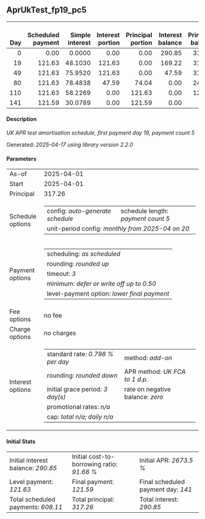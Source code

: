 <h2>AprUkTest_fp19_pc5</h2>
<table>
    <thead style="vertical-align: bottom;">
        <th style="text-align: right;">Day</th>
        <th style="text-align: right;">Scheduled payment</th>
        <th style="text-align: right;">Simple interest</th>
        <th style="text-align: right;">Interest portion</th>
        <th style="text-align: right;">Principal portion</th>
        <th style="text-align: right;">Interest balance</th>
        <th style="text-align: right;">Principal balance</th>
        <th style="text-align: right;">Total simple interest</th>
        <th style="text-align: right;">Total interest</th>
        <th style="text-align: right;">Total principal</th>
    </thead>
    <tr style="text-align: right;">
        <td class="ci00">0</td>
        <td class="ci01" style="white-space: nowrap;">0.00</td>
        <td class="ci02">0.0000</td>
        <td class="ci03">0.00</td>
        <td class="ci04">0.00</td>
        <td class="ci05">290.85</td>
        <td class="ci06">317.26</td>
        <td class="ci07">0.0000</td>
        <td class="ci08">0.00</td>
        <td class="ci09">0.00</td>
    </tr>
    <tr style="text-align: right;">
        <td class="ci00">19</td>
        <td class="ci01" style="white-space: nowrap;">121.63</td>
        <td class="ci02">48.1030</td>
        <td class="ci03">121.63</td>
        <td class="ci04">0.00</td>
        <td class="ci05">169.22</td>
        <td class="ci06">317.26</td>
        <td class="ci07">48.1030</td>
        <td class="ci08">121.63</td>
        <td class="ci09">0.00</td>
    </tr>
    <tr style="text-align: right;">
        <td class="ci00">49</td>
        <td class="ci01" style="white-space: nowrap;">121.63</td>
        <td class="ci02">75.9520</td>
        <td class="ci03">121.63</td>
        <td class="ci04">0.00</td>
        <td class="ci05">47.59</td>
        <td class="ci06">317.26</td>
        <td class="ci07">124.0550</td>
        <td class="ci08">243.26</td>
        <td class="ci09">0.00</td>
    </tr>
    <tr style="text-align: right;">
        <td class="ci00">80</td>
        <td class="ci01" style="white-space: nowrap;">121.63</td>
        <td class="ci02">78.4838</td>
        <td class="ci03">47.59</td>
        <td class="ci04">74.04</td>
        <td class="ci05">0.00</td>
        <td class="ci06">243.22</td>
        <td class="ci07">202.5388</td>
        <td class="ci08">290.85</td>
        <td class="ci09">74.04</td>
    </tr>
    <tr style="text-align: right;">
        <td class="ci00">110</td>
        <td class="ci01" style="white-space: nowrap;">121.63</td>
        <td class="ci02">58.2269</td>
        <td class="ci03">0.00</td>
        <td class="ci04">121.63</td>
        <td class="ci05">0.00</td>
        <td class="ci06">121.59</td>
        <td class="ci07">260.7657</td>
        <td class="ci08">290.85</td>
        <td class="ci09">195.67</td>
    </tr>
    <tr style="text-align: right;">
        <td class="ci00">141</td>
        <td class="ci01" style="white-space: nowrap;">121.59</td>
        <td class="ci02">30.0789</td>
        <td class="ci03">0.00</td>
        <td class="ci04">121.59</td>
        <td class="ci05">0.00</td>
        <td class="ci06">0.00</td>
        <td class="ci07">290.8446</td>
        <td class="ci08">290.85</td>
        <td class="ci09">317.26</td>
    </tr>
</table>
<h4>Description</h4>
<p><i>UK APR test amortisation schedule, first payment day 19, payment count 5</i></p>
<p>Generated: <i>2025-04-17 using library version 2.2.0</i></p>
<h4>Parameters</h4>
<table>
    <tr>
        <td>As-of</td>
        <td>2025-04-01</td>
    </tr>
    <tr>
        <td>Start</td>
        <td>2025-04-01</td>
    </tr>
    <tr>
        <td>Principal</td>
        <td>317.26</td>
    </tr>
    <tr>
        <td>Schedule options</td>
        <td>
            <table>
                <tr>
                    <td>config: <i>auto-generate schedule</i></td>
                    <td>schedule length: <i><i>payment count</i> 5</i></td>
                </tr>
                <tr>
                    <td colspan="2" style="white-space: nowrap;">unit-period config: <i>monthly from 2025-04 on 20</i></td>
                </tr>
            </table>
        </td>
    </tr>
    <tr>
        <td>Payment options</td>
        <td>
            <table>
                <tr>
                    <td>scheduling: <i>as scheduled</i></td>
                </tr>
                <tr>
                    <td>rounding: <i>rounded up</i></td>
                </tr>
                <tr>
                    <td>timeout: <i>3</i></td>
                </tr>
                <tr>
                    <td>minimum: <i>defer&nbsp;or&nbsp;write&nbsp;off&nbsp;up&nbsp;to&nbsp;0.50</i></td>
                </tr>
                <tr>
                    <td>level-payment option: <i>lower&nbsp;final&nbsp;payment</i></td>
                </tr>
            </table>
        </td>
    </tr>
    <tr>
        <td>Fee options</td>
        <td>no fee
        </td>
    </tr>
    <tr>
        <td>Charge options</td>
        <td>no charges
        </td>
    </tr>
    <tr>
        <td>Interest options</td>
        <td>
            <table>
                <tr>
                    <td>standard rate: <i>0.798 % per day</i></td>
                    <td>method: <i>add-on</i></td>
                </tr>
                <tr>
                    <td>rounding: <i>rounded down</i></td>
                    <td>APR method: <i>UK FCA to 1 d.p.</i></td>
                </tr>
                <tr>
                    <td>initial grace period: <i>3 day(s)</i></td>
                    <td>rate on negative balance: <i>zero</i></td>
                </tr>
                <tr>
                    <td colspan="2">promotional rates: <i><i>n/a</i></i></td>
                </tr>
                <tr>
                    <td colspan="2">cap: <i>total <i>n/a</i>; daily <i>n/a</i></td>
                </tr>
            </table>
        </td>
    </tr>
</table>
<h4>Initial Stats</h4>
<table>
    <tr>
        <td>Initial interest balance: <i>290.85</i></td>
        <td>Initial cost-to-borrowing ratio: <i>91.68 %</i></td>
        <td>Initial APR: <i>2673.5 %</i></td>
    </tr>
    <tr>
        <td>Level payment: <i>121.63</i></td>
        <td>Final payment: <i>121.59</i></td>
        <td>Final scheduled payment day: <i>141</i></td>
    </tr>
    <tr>
        <td>Total scheduled payments: <i>608.11</i></td>
        <td>Total principal: <i>317.26</i></td>
        <td>Total interest: <i>290.85</i></td>
    </tr>
</table>
